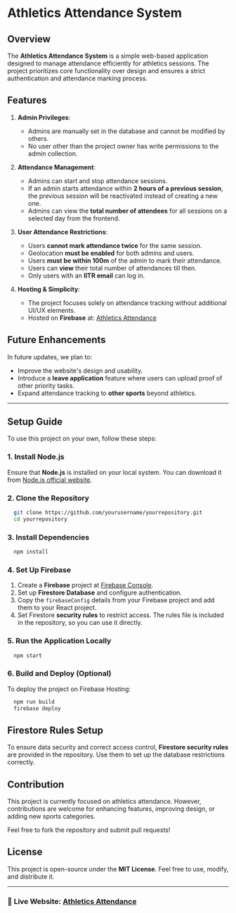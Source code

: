 # Athletics Attendance System

## Overview
The **Athletics Attendance System** is a simple web-based application designed to manage attendance efficiently for athletics sessions. The project prioritizes core functionality over design and ensures a strict authentication and attendance marking process.

## Features
1. **Admin Privileges**:
   - Admins are manually set in the database and cannot be modified by others.
   - No user other than the project owner has write permissions to the admin collection.
   
2. **Attendance Management**:
   - Admins can start and stop attendance sessions.
   - If an admin starts attendance within **2 hours of a previous session**, the previous session will be reactivated instead of creating a new one.
   - Admins can view the **total number of attendees** for all sessions on a selected day from the frontend.
   
3. **User Attendance Restrictions**:
   - Users **cannot mark attendance twice** for the same session.
   - Geolocation **must be enabled** for both admins and users.
   - Users **must be within 100m** of the admin to mark their attendance.
   - Users can **view** their total number of attendances till then.
   - Only users with an **IITR email** can log in.

5. **Hosting & Simplicity**:
   - The project focuses solely on attendance tracking without additional UI/UX elements.
   - Hosted on **Firebase** at: [Athletics Attendance](https://athletics-attendance.web.app/)

## Future Enhancements
In future updates, we plan to:
- Improve the website's design and usability.
- Introduce a **leave application** feature where users can upload proof of other priority tasks.
- Expand attendance tracking to **other sports** beyond athletics.

---

## Setup Guide
To use this project on your own, follow these steps:

### **1. Install Node.js**
Ensure that **Node.js** is installed on your local system. You can download it from [Node.js official website](https://nodejs.org/).

### **2. Clone the Repository**
```sh
  git clone https://github.com/yourusername/yourrepository.git
  cd yourrepository
```

### **3. Install Dependencies**
```sh
  npm install
```

### **4. Set Up Firebase**
1. Create a **Firebase** project at [Firebase Console](https://console.firebase.google.com/).
2. Set up **Firestore Database** and configure authentication.
3. Copy the `firebaseConfig` details from your Firebase project and add them to your React project.
4. Set Firestore **security rules** to restrict access. The rules file is included in the repository, so you can use it directly.

### **5. Run the Application Locally**
```sh
  npm start
```

### **6. Build and Deploy (Optional)**
To deploy the project on Firebase Hosting:
```sh
  npm run build
  firebase deploy
```

## Firestore Rules Setup
To ensure data security and correct access control, **Firestore security rules** are provided in the repository. Use them to set up the database restrictions correctly.

## Contribution
This project is currently focused on athletics attendance. However, contributions are welcome for enhancing features, improving design, or adding new sports categories.

Feel free to fork the repository and submit pull requests!

## License
This project is open-source under the **MIT License**. Feel free to use, modify, and distribute it.

---

### 🔗 **Live Website**: [Athletics Attendance](https://athletics-attendance.web.app/)


